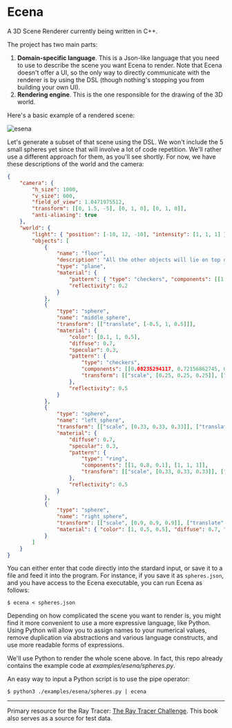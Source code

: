 # Ecena
A 3D Scene Renderer currently being written in C++.

The project has two main parts:
1. __Domain-specific language__. This is a Json-like language that you need to use to describe the scene you want Ecena to render. Note that Ecena doesn't offer a UI, so the only way to directly communicate with the renderer is by using the DSL (though nothing's stopping you from building your own UI).
2. __Rendering engine__. This is the one responsible for the drawing of the 3D world.

Here's a basic example of a rendered scene:

![esena](https://user-images.githubusercontent.com/4519785/212139668-332f712d-5eb0-49f8-9fb7-30f6faf8dd8b.png)

Let's generate a subset of that scene using the DSL. We won't include the 5 small spheres yet since that will involve a lot of code repetition. We'll rather use a different approach for them, as you'll see shortly. For now, we have these descriptions of the world and the camera:

```json
{
    "camera": {
        "h_size": 1000,
        "v_size": 600,
        "field_of_view": 1.0471975512,
        "transform": [[0, 1.5, -5], [0, 1, 0], [0, 1, 0]],
        "anti-aliasing": true
    },
    "world": {
        "light": { "position": [-10, 12, -10], "intensity": [1, 1, 1] },
        "objects": [
            { 
                "name": "floor",
                "description": "All the other objects will lie on top of this one",
                "type": "plane", 
                "material": {
                    "pattern": { "type": "checkers", "components": [[1, 1, 1], [0.5, 0.5, 0.5]]},
                    "reflectivity": 0.2
                }
            },
            {
                "type": "sphere",
                "name": "middle_sphere",
                "transform": [["translate", [-0.5, 1, 0.5]]],
                "material": { 
                    "color": [0.1, 1, 0.5],
                    "diffuse": 0.7,
                    "specular": 0.3,
                    "pattern": {
                        "type": "checkers",
                        "components": [[0.08235294117, 0.72156862745, 0], [0.1, 1, 0.5]],
                        "transform": [["scale", [0.25, 0.25, 0.25]], ["rotate_y", -0.78539816339]]
                    },
                    "reflectivity": 0.5
                } 
            },
            {
                "type": "sphere",
                "name": "left_sphere",
                "transform": [["scale", [0.33, 0.33, 0.33]], ["translate", [-1.5, 0.33, -0.75]]],
                "material": {
                    "diffuse": 0.7,
                    "specular": 0.3,
                    "pattern": {
                        "type": "ring",
                        "components": [[1, 0.8, 0.1], [1, 1, 1]],
                        "transform": [["scale", [0.33, 0.33, 0.33]], ["rotate_x", -0.72156862745]]
                    },
                    "reflectivity": 0.5
                }
            },
            {
                "type": "sphere",
                "name": "right_sphere",
                "transform": [["scale", [0.9, 0.9, 0.9]], ["translate", [2, 0.9, 2]]],
                "material": { "color": [1, 0.5, 0.5], "diffuse": 0.7, "specular": 0.3, "reflectivity": 0.5}
            }
        ]
    }
}
```

You can either enter that code directly into the stardard input, or save it to a file and feed it into the program. For instance, if you save it as `spheres.json`, and you have access to the Ecena executable, you can run Ecena as follows:

```
$ ecena < spheres.json
```

Depending on how complicated the scene you want to render is, you might find it more convenient to use a more expressive language, like Python. Using Python will allow you to assign
names to your numerical values, remove duplication via abstractions and various language constructs, and use more readable forms of expressions.

We'll use Python to render the whole scene above. In fact, this repo already contains the example code at _examples/esena/spheres.py_. 

An easy way to input a Python script is to use the pipe operator:

```
$ python3 ./examples/esena/spheres.py | ecena
```
---

Primary resource for the Ray Tracer: [The Ray Tracer Challenge](http://raytracerchallenge.com/). This book
also serves as a source for test data.
